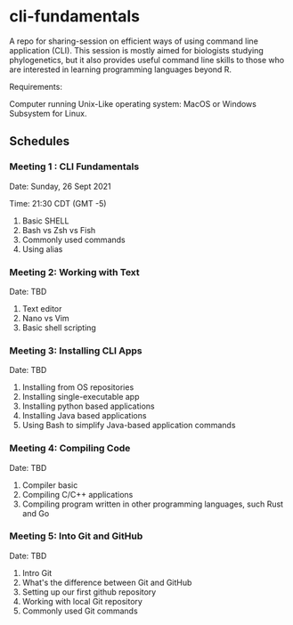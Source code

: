 # cli-fundamentals

A repo for sharing-session on efficient ways of using command line application (CLI). This session is mostly aimed for biologists studying phylogenetics, but it also provides useful command line skills to those who are interested in learning programming languages beyond R.

Requirements:

Computer running Unix-Like operating system: MacOS or Windows Subsystem for Linux.

## Schedules

### Meeting 1 : CLI Fundamentals

Date: Sunday, 26 Sept 2021

Time: 21:30 CDT (GMT -5)

1. Basic SHELL
2. Bash vs Zsh vs Fish
3. Commonly used commands
4. Using alias

### Meeting 2: Working with Text

Date: TBD

1. Text editor
2. Nano vs Vim
3. Basic shell scripting

### Meeting 3: Installing CLI Apps

Date: TBD

1. Installing from OS repositories
2. Installing single-executable app
3. Installing python based applications
4. Installing Java based applications
5. Using Bash to simplify Java-based application commands

### Meeting 4: Compiling Code

Date: TBD

1. Compiler basic
2. Compiling C/C++ applications
3. Compiling program written in other programming languages, such Rust and Go

### Meeting 5: Into Git and GitHub

Date: TBD

1. Intro Git
2. What's the difference between Git and GitHub
3. Setting up our first github repository
4. Working with local Git repository
5. Commonly used Git commands
